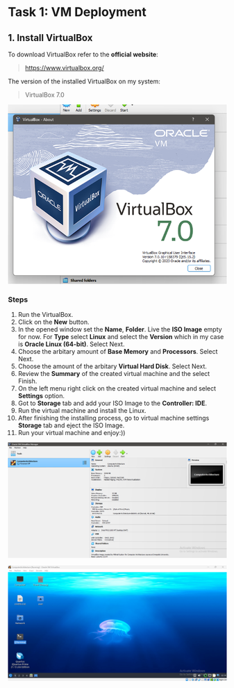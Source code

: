 # Task 1: VM Deployment

## 1. Install VirtualBox

To download VirtualBox refer to the **official website**:
> https://www.virtualbox.org/

The version of the installed VirtualBox on my system:
> VirtualBox 7.0


![Alt text](lab71.png)



### Steps
1. Run the VirtualBox.
2. Click on the **New** button.
3. In the opened window set the **Name**, **Folder**.
Live the **ISO Image** empty for now.
For **Type** select **Linux** and select the **Version** which in my case is **Oracle Linux (64-bit)**. Select Next.
4. Choose the arbitary amount of **Base Memory** and **Processors**. Select Next.
5. Choose the amount of the arbitary **Virtual Hard Disk**. Select Next.
6. Review the **Summary** of the created virtual machine and the select Finish.
7. On the left menu right click on the created virtual machine and select **Settings** option.
8. Got to **Storage** tab and add your ISO Image to the **Controller: IDE**.
9. Run the virtual machine and install the Linux.
10. After finishing the installing process, go to virtual machine settings **Storage** tab and eject the ISO Image.
11. Run your virtual machine and enjoy:))



![Alt text](lab72.png)






![Alt text](lab7t1.png)





